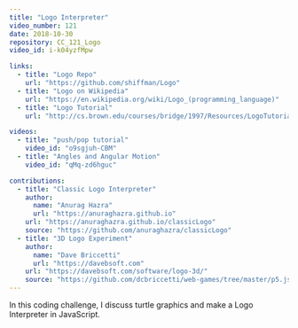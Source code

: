 ```yaml
---
title: "Logo Interpreter"
video_number: 121
date: 2018-10-30
repository: CC_121_Logo
video_id: i-k04yzfMpw

links:
  - title: "Logo Repo"
    url: "https://github.com/shiffman/Logo"
  - title: "Logo on Wikipedia"
    url: "https://en.wikipedia.org/wiki/Logo_(programming_language)"
  - title: "Logo Tutorial"
    url: "http://cs.brown.edu/courses/bridge/1997/Resources/LogoTutorial.html"

videos:
  - title: "push/pop tutorial"
    video_id: "o9sgjuh-CBM"
  - title: "Angles and Angular Motion"
    video_id: "qMq-zd6hguc"

contributions:
  - title: "Classic Logo Interpreter"
    author:
      name: "Anurag Hazra"
      url: "https://anuraghazra.github.io"
    url: "https://anuraghazra.github.io/classicLogo"
    source: "https://github.com/anuraghazra/classicLogo"
  - title: "3D Logo Experiment"
    author:
      name: "Dave Briccetti"
      url: "https://davebsoft.com"
    url: "https://davebsoft.com/software/logo-3d/"
    source: "https://github.com/dcbriccetti/web-games/tree/master/p5.js/logo-3d"
---
```


In this coding challenge, I discuss turtle graphics and make a Logo Interpreter in JavaScript.
